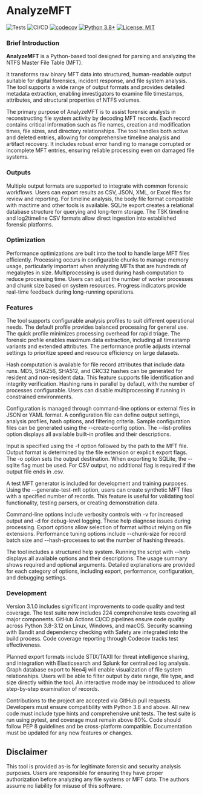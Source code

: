 # AnalyzeMFT

![Tests](https://github.com/rowingdude/analyzeMFT/workflows/Test%20Suite/badge.svg)
![CI/CD](https://github.com/rowingdude/analyzeMFT/workflows/CI%2FCD%20Pipeline/badge.svg)
[![codecov](https://codecov.io/gh/rowingdude/analyzeMFT/branch/master/graph/badge.svg)](https://codecov.io/gh/rowingdude/analyzeMFT)
[![Python 3.8+](https://img.shields.io/badge/python-3.8+-blue.svg)](https://www.python.org/downloads/)
[![License: MIT](https://img.shields.io/badge/License-MIT-yellow.svg)](https://opensource.org/licenses/MIT)

### Brief Introduction
**AnalyzeMFT** is a Python-based tool designed for parsing and analyzing the NTFS Master File Table (MFT). 

It transforms raw binary MFT data into structured, human-readable output suitable for digital forensics, incident response, and file system analysis. The tool supports a wide range of output formats and provides detailed metadata extraction, enabling investigators to examine file timestamps, attributes, and structural properties of NTFS volumes. 

The primary purpose of AnalyzeMFT is to assist forensic analysts in reconstructing file system activity by decoding MFT records. Each record contains critical information such as file names, creation and modification times, file sizes, and directory relationships. The tool handles both active and deleted entries, allowing for comprehensive timeline analysis and artifact recovery. It includes robust error handling to manage corrupted or incomplete MFT entries, ensuring reliable processing even on damaged file systems. 

### Outputs
Multiple output formats are supported to integrate with common forensic workflows. Users can export results as CSV, JSON, XML, or Excel files for review and reporting. For timeline analysis, the body file format compatible with mactime and other tools is available. SQLite export creates a relational database structure for querying and long-term storage. The TSK timeline and log2timeline CSV formats allow direct ingestion into established forensic platforms. 

### Optimization
Performance optimizations are built into the tool to handle large MFT files efficiently. Processing occurs in configurable chunks to manage memory usage, particularly important when analyzing MFTs that are hundreds of megabytes in size. Multiprocessing is used during hash computation to reduce processing time. Users can adjust the number of worker processes and chunk size based on system resources. Progress indicators provide real-time feedback during long-running operations. 

### Features
The tool supports configurable analysis profiles to suit different operational needs. The default profile provides balanced processing for general use. The quick profile minimizes processing overhead for rapid triage. The forensic profile enables maximum data extraction, including all timestamp variants and extended attributes. The performance profile adjusts internal settings to prioritize speed and resource efficiency on large datasets. 

Hash computation is available for file record attributes that include data runs. MD5, SHA256, SHA512, and CRC32 hashes can be generated for resident and non-resident data. This feature supports file identification and integrity verification. Hashing runs in parallel by default, with the number of processes configurable. Users can disable multiprocessing if running in constrained environments. 

Configuration is managed through command-line options or external files in JSON or YAML format. A configuration file can define output settings, analysis profiles, hash options, and filtering criteria. Sample configuration files can be generated using the --create-config option. The --list-profiles option displays all available built-in profiles and their descriptions. 

Input is specified using the -f option followed by the path to the MFT file. Output format is determined by the file extension or explicit export flags. The -o option sets the output destination. When exporting to SQLite, the --sqlite flag must be used. For CSV output, no additional flag is required if the output file ends in .csv. 

A test MFT generator is included for development and training purposes. Using the --generate-test-mft option, users can create synthetic MFT files with a specified number of records. This feature is useful for validating tool functionality, testing parsers, or creating demonstration data. 

Command-line options include verbosity controls with -v for increased output and -d for debug-level logging. These help diagnose issues during processing. Export options allow selection of format without relying on file extensions. Performance tuning options include --chunk-size for record batch size and --hash-processes to set the number of hashing threads. 

The tool includes a structured help system. Running the script with --help displays all available options and their descriptions. The usage summary shows required and optional arguments. Detailed explanations are provided for each category of options, including export, performance, configuration, and debugging settings. 

### Development
Version 3.1.0 includes significant improvements to code quality and test coverage. The test suite now includes 224 comprehensive tests covering all major components. GitHub Actions CI/CD pipelines ensure code quality across Python 3.8-3.12 on Linux, Windows, and macOS. Security scanning with Bandit and dependency checking with Safety are integrated into the build process. Code coverage reporting through Codecov tracks test effectiveness. 

Planned export formats include STIX/TAXII for threat intelligence sharing, and integration with Elasticsearch and Splunk for centralized log analysis. Graph database export to Neo4j will enable visualization of file system relationships. Users will be able to filter output by date range, file type, and size directly within the tool. An interactive mode may be introduced to allow step-by-step examination of records. 

Contributions to the project are accepted via GitHub pull requests. Developers must ensure compatibility with Python 3.8 and above. All new code must include type hints and comprehensive unit tests. The test suite is run using pytest, and coverage must remain above 80%. Code should follow PEP 8 guidelines and be cross-platform compatible. Documentation must be updated for any new features or changes. 

## Disclaimer

This tool is provided as-is for legitimate forensic and security analysis purposes. Users are responsible for ensuring they have proper authorization before analyzing any file systems or MFT data. The authors assume no liability for misuse of this software.
